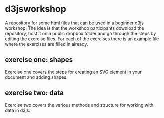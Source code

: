 # d3jsworkshop

A repository for some html files that can be used in a beginner d3js workshop.
The idea is that the workshop participants download the repository, host it on a public dropbox folder and go through the steps by editing the exercise files.
For each of the exercises there is an example file where the exercises are filled in already.


## exercise one: shapes
Exercise one covers the steps for creating an SVG element in your document and adding shapes.


## exercise two: data
Exercise two covers the various methods and structure for working with data in d3js.
